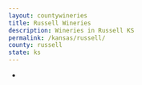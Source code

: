 ```yaml
---
layout: countywineries
title: Russell Wineries
description: Wineries in Russell KS
permalink: /kansas/russell/
county: russell
state: ks
---
```

-
